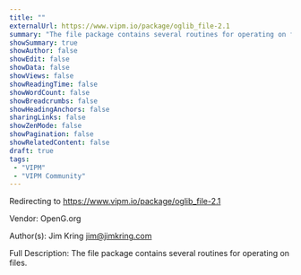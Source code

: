 ```yaml
---
title: ""
externalUrl: https://www.vipm.io/package/oglib_file-2.1
summary: "The file package contains several routines for operating on files.."
showSummary: true
showAuthor: false
showEdit: false
showData: false
showViews: false
showReadingTime: false
showWordCount: false
showBreadcrumbs: false
showHeadingAnchors: false
sharingLinks: false
showZenMode: false
showPagination: false
showRelatedContent: false
draft: true
tags:
 - "VIPM"
 - "VIPM Community"
---
```


Redirecting to https://www.vipm.io/package/oglib_file-2.1

Vendor: OpenG.org

Author(s): Jim Kring <jim@jimkring.com>
 
Full Description:
The file package contains several routines for operating on files.